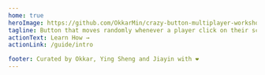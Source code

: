 ```yaml
---
home: true
heroImage: https://github.com/OkkarMin/crazy-button-multiplayer-workshop/blob/master/static/end_product.gif?raw=true
tagline: Button that moves randomly whenever a player click on their screen
actionText: Learn How →
actionLink: /guide/intro

footer: Curated by Okkar, Ying Sheng and Jiayin with ❤️
---
```

